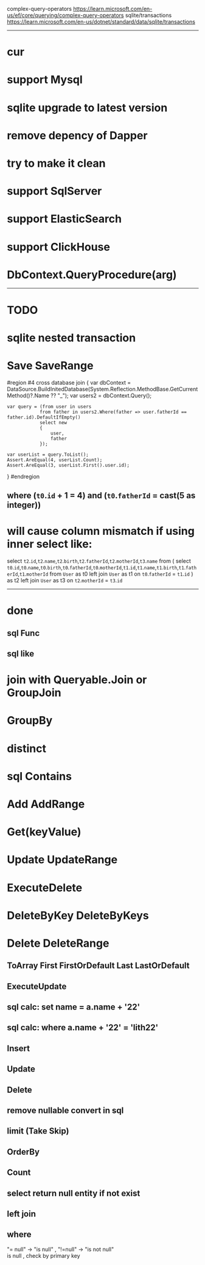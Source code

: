 ﻿
complex-query-operators https://learn.microsoft.com/en-us/ef/core/querying/complex-query-operators
sqlite/transactions  https://learn.microsoft.com/en-us/dotnet/standard/data/sqlite/transactions

--------------
# cur

# support Mysql



# sqlite upgrade to latest version
# remove depency of Dapper
# try to make it clean


# support SqlServer
# support ElasticSearch
# support ClickHouse


# DbContext.QueryProcedure<Entity>(arg)

--------------
# TODO

# sqlite nested transaction
# Save SaveRange



#region #4 cross database join
{
    var dbContext = DataSource.BuildInitedDatabase(System.Reflection.MethodBase.GetCurrentMethod()?.Name ?? "_");
    var users2 = dbContext.Query<User>();

    var query = (from user in users
                from father in users2.Where(father => user.fatherId == father.id).DefaultIfEmpty()
                select new
                {
                    user,
                    father
                });  

    var userList = query.ToList();
    Assert.AreEqual(4, userList.Count);
    Assert.AreEqual(3, userList.First().user.id);
}
#endregion

##   where (`t0`.`id` + 1 = 4) and (`t0`.`fatherId` = cast(5 as integer))

# will cause column mismatch if using inner select like:
select `t2`.`id`,`t2`.`name`,`t2`.`birth`,`t2`.`fatherId`,`t2`.`motherId`,`t3`.`name`
 from 
 (
	 select `t0`.`id`,`t0`.`name`,`t0`.`birth`,`t0`.`fatherId`,`t0`.`motherId`,`t1`.`id`,`t1`.`name`,`t1`.`birth`,`t1`.`fatherId`,`t1`.`motherId`
	 from `User` as t0
	 left join `User` as t1 on `t0`.`fatherId` = `t1`.`id`
 ) as t2
 left join `User` as t3 on `t2`.`motherId` = `t3`.`id`

--------------
# done


## sql Func
## sql like
# join with Queryable.Join or GroupJoin

# GroupBy

# distinct
# sql Contains

# Add AddRange
# Get(keyValue)
# Update UpdateRange
# ExecuteDelete
# DeleteByKey DeleteByKeys
# Delete DeleteRange


## ToArray First FirstOrDefault Last LastOrDefault

## ExecuteUpdate
## sql calc:      set name = a.name + '22' 
## sql calc:      where a.name + '22' = 'lith22'

## Insert
## Update
## Delete

 

## remove nullable convert in sql
## limit (Take Skip)
## OrderBy
## Count
## select return null entity if not exist

## left join

## where
 "= null"  ->   "is null" ,    "!=null" -> "is not null"   
  is null , check by primary key